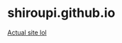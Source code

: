 # shiroupi.github.io
[Actual site lol](https://github.com/shiroupi/shiroupi.github.io/blob/main/index.html)
